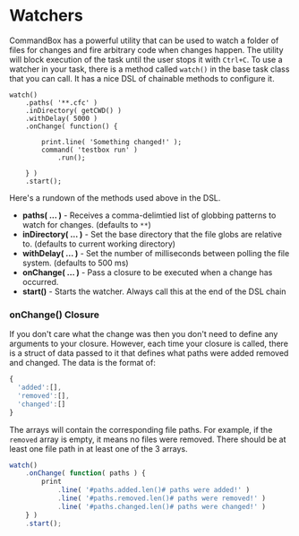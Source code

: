 # Watchers

CommandBox has a powerful utility that can be used to watch a folder of files for changes and fire arbitrary code when changes happen. The utility will block execution of the task until the user stops it with `Ctrl+C`. To use a watcher in your task, there is a method called `watch()` in the base task class that you can call. It has a nice DSL of chainable methods to configure it.

```text
watch()
    .paths( '**.cfc' )
    .inDirectory( getCWD() )
    .withDelay( 5000 )
    .onChange( function() {

        print.line( 'Something changed!' );
        command( 'testbox run' )
            .run();

    } )
    .start();
```

Here's a rundown of the methods used above in the DSL.

* **paths\( ... \)** - Receives a comma-delimtied list of globbing patterns to watch for changes. \(defaults to `**`\)
* **inDirectory\( ... \)** - Set the base directory that the file globs are relative to. \(defaults to current working directory\)
* **withDelay\( ... \)** - Set the number of milliseconds between polling the file system. \(defaults to 500 ms\)
* **onChange\( ... \)** - Pass a closure to be executed when a change has occurred.
* **start\(\)** - Starts the watcher. Always call this at the end of the DSL chain

### onChange\(\) Closure

If you don't care what the change was then you don't need to define any arguments to your closure.  However, each time your closure is called, there is a struct of data passed to it that defines what paths were added removed and changed.  The data is the format of:

```javascript
{
  'added':[],
  'removed':[],
  'changed':[] 
}
```

The arrays will contain the corresponding file paths.  For example, if the `removed` array is empty, it means no files were removed.  There should be at least one file path in at least one of the 3 arrays.

```javascript
watch()
    .onChange( function( paths ) {
        print
            .line( '#paths.added.len()# paths were added!' )
            .line( '#paths.removed.len()# paths were removed!' )
            .line( '#paths.changed.len()# paths were changed!' )            ;
    } )
    .start();
```

